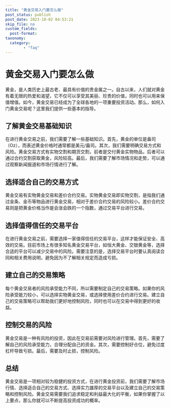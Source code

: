 ```yaml
---
title: "黄金交易入门要怎么做"
post_status: publish
post_date: 2023-10-02 04:53:21
skip_file: no
custom_fields: 
  post-format: 
taxonomy:
  category:
        - "faq"
---
```


# 黄金交易入门要怎么做

黄金，是人类历史上最古老、最具有价值的贵金属之一。自古以来，人们就对黄金有着无限的热爱和渴望，它不仅可以享受其美丽、珍贵的价值，同时也可以用来保值增值。如今，黄金交易已经成为了全球各地的一项重要投资活动。那么，如何入门黄金交易呢？这里我们提供一些基本的指导。

## 了解黄金交易基础知识

在进行黄金交易之前，我们需要了解一些基础知识。首先，黄金的单位是盎司（Oz），而表述黄金价格时通常都是美元/盎司。其次，我们需要明确交易方式和风险。黄金交易方式有实物交割和期货交割，前者是交付黄金实物物品，后者可以通过合约交割获取黄金，风险较高。最后，我们需要了解市场情况和走势，可以通过观察新闻报道和市场行情进行了解。

## 选择适合自己的交易方式

黄金交易有实物黄金交易和差价合约交易。实物黄金交易即实物交割，是指我们通过金条、金币等物品进行黄金交易，相对于差价合约交易的风险较小。差价合约交易则是把黄金价格当作是会涨会跌的一个指数，通过交易平台进行交易。

## 选择值得信任的交易平台

在进行黄金交易之前，需要选择一家值得信任的交易平台，这样才能保证安全、高效的交易。目前市场上有很多知名黄金交易平台，如恒大黄金、交银黄金等，选择合适的平台可以减少交易中的风险。需要注意的是，选择交易平台时要认真阅读合同和相关费用说明，避免因为不了解相关规定而造成亏损。

## 建立自己的交易策略

每个黄金交易者的风险承受能力不同，所以需要制定自己的交易策略。如果你的风险承受能力较小，可以选择实物黄金交易，或选择使用差价合约进行交易。建立自己的交易策略可以帮助我们更好地控制风险，同时也可以在交易中得到更好的收益。

## 控制交易的风险

黄金交易是一种有风险的投资，因此在交易前需要对风险进行管理。首先，需要了解自己的风险承受能力，合理分配自己的资金。其次，需要控制好仓位，避免过度杠杆导致亏损。最后，需要及时止损，控制风险。

## 总结

黄金交易是一项相对较为稳健的投资方式，在进行黄金投资前，我们需要了解市场行情、选择适合自己的交易方式、选择实力雄厚的交易平台以及建立自己的交易策略和控制风险。黄金交易需要我们追求稳定和利益最大化的平衡，如果你掌握了以上要点，那么你就可以不断提高投资成功的概率。
